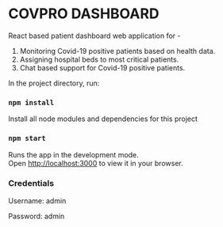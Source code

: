 # COVPRO DASHBOARD

React based patient dashboard web application for -
1. Monitoring Covid-19 positive patients based on health data. 
2. Assigning hospital beds to most critical patients.
3. Chat based support for Covid-19 positive patients.

In the project directory, run:

### `npm install`

Install all node modules and dependencies for this project

### `npm start`

Runs the app in the development mode.\
Open [http://localhost:3000](http://localhost:3000) to view it in your browser.

### Credentials 

Username: admin

Password: admin
